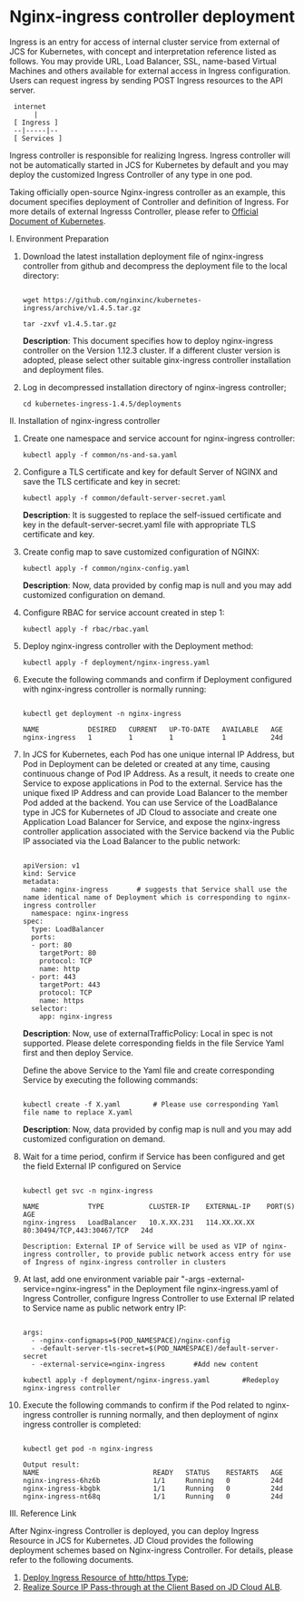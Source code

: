 # Nginx-ingress controller deployment
Ingress is an entry for access of internal cluster service from external of JCS for Kubernetes, with concept and interpretation reference listed as follows. You may provide URL, Load Balancer, SSL, name-based Virtual Machines and others available for external access in Ingress configuration. Users can request ingress by sending POST Ingress resources to the API server. 

  ```
   internet
        |
   [ Ingress ]
   --|-----|--
   [ Services ]
  ```
Ingress controller is responsible for realizing Ingress. Ingress controller will not be automatically started in JCS for Kubernetes by default and you may deploy the customized Ingress Controller of any type in one pod.

Taking officially open-source Nginx-ingress controller as an example, this document specifies deployment of Controller and definition of Ingress. For more details of external Ingresss Controller, please refer to [Official Document of Kubernetes](https://kubernetes.io/docs/concepts/services-networking/ingress-controllers/).

I. Environment Preparation
1. Download the latest installation deployment file of nginx-ingress controller from github and decompress the deployment file to the local directory:

    ```
    
    wget https://github.com/nginxinc/kubernetes-ingress/archive/v1.4.5.tar.gz

    tar -zxvf v1.4.5.tar.gz
    ```

    **Description**: This document specifies how to deploy nginx-ingress controller on the Version 1.12.3 cluster. If a different cluster version is adopted, please select other suitable ginx-ingress controller installation and deployment files.
2. Log in decompressed installation directory of nginx-ingress controller;

    `
    cd kubernetes-ingress-1.4.5/deployments
    `

II. Installation of nginx-ingress controller

1. Create one namespace and service account for nginx-ingress controller:

    `
    kubectl apply -f common/ns-and-sa.yaml
    `

2. Configure a TLS certificate and key for default Server of NGINX and save the TLS certificate and key in secret:

    `
    kubectl apply -f common/default-server-secret.yaml
    `

    **Description**: It is suggested to replace the self-issued certificate and key in the default-server-secret.yaml file with appropriate TLS certificate and key.

3. Create config map to save customized configuration of NGINX:

    `
    kubectl apply -f common/nginx-config.yaml
    `

    **Description**: Now, data provided by config map is null and you may add customized configuration on demand.
  
4. Configure RBAC for service account created in step 1:

    `
    kubectl apply -f rbac/rbac.yaml
    `

5. Deploy nginx-ingress controller with the Deployment method:

    `
    kubectl apply -f deployment/nginx-ingress.yaml
    `

6. Execute the following commands and confirm if Deployment configured with nginx-ingress controller is normally running:

    ```
    
    kubectl get deployment -n nginx-ingress

    NAME            DESIRED   CURRENT   UP-TO-DATE   AVAILABLE   AGE
    nginx-ingress   1         1         1            1           24d
    ```
7. In JCS for Kubernetes, each Pod has one unique internal IP Address, but Pod in Deployment can be deleted or created at any time, causing continuous change of Pod IP Address. As a result, it needs to create one Service to expose applications in Pod to the external. Service has the unique fixed IP Address and can provide Load Balancer to the member Pod added at the backend. You can use Service of the LoadBalance type in JCS for Kubernetes of JD Cloud to associate and create one Application Load Balancer for Service, and expose the nginx-ingress controller application associated with the Service backend via the Public IP associated via the Load Balancer to the public network:

    ```
    
    apiVersion: v1
    kind: Service
    metadata:
      name: nginx-ingress       # suggests that Service shall use the name identical name of Deployment which is corresponding to nginx-ingress controller
      namespace: nginx-ingress
    spec:
      type: LoadBalancer
      ports:
      - port: 80
        targetPort: 80
        protocol: TCP
        name: http
      - port: 443
        targetPort: 443
        protocol: TCP
        name: https
      selector:
        app: nginx-ingress
    ```
    **Description**: Now, use of externalTrafficPolicy: Local in spec is not supported. Please delete corresponding fields in the file Service Yaml first and then deploy Service.

    Define the above Service to the Yaml file and create corresponding Service by executing the following commands:

    ```
    
    kubectl create -f X.yaml        # Please use corresponding Yaml file name to replace X.yaml
    ```
    **Description**: Now, data provided by config map is null and you may add customized configuration on demand.
8. Wait for a time period, confirm if Service has been configured and get the field External IP configured on Service

    ```
    
    kubectl get svc -n nginx-ingress

    NAME            TYPE           CLUSTER-IP    EXTERNAL-IP    PORT(S)                      AGE
    nginx-ingress   LoadBalancer   10.X.XX.231   114.XX.XX.XX   80:30494/TCP,443:30467/TCP   24d

    Description: External IP of Service will be used as VIP of nginx-ingress controller, to provide public network access entry for use of Ingress of nginx-ingress controller in clusters
    ```
9. At last, add one environment variable pair "-args -external-service=nginx-ingress" in the Deployment file nginx-ingress.yaml of Ingress Controller, configure Ingress Controller to use External IP related to Service name as public network entry IP:

    ```
    
    args:
      - -nginx-configmaps=$(POD_NAMESPACE)/nginx-config
      - -default-server-tls-secret=$(POD_NAMESPACE)/default-server-secret
      - -external-service=nginx-ingress       #Add new content

    kubectl apply -f deployment/nginx-ingress.yaml        #Redeploy nginx-ingress controller
    ```
10. Execute the following commands to confirm if the Pod related to nginx-ingress controller is running normally, and then deployment of nginx ingress controller is completed:

    ```
    
    kubectl get pod -n nginx-ingress

    Output result:
    NAME                            READY   STATUS    RESTARTS   AGE
    nginx-ingress-6hz6b             1/1     Running   0          24d
    nginx-ingress-kbgbk             1/1     Running   0          24d
    nginx-ingress-nt68q             1/1     Running   0          24d
    ```

III. Reference Link

After Nginx-ingress Controller is deployed, you can deploy Ingress Resource in JCS for Kubernetes. JD Cloud provides the following deployment schemes based on Nginx-ingress Controller. For details, please refer to the following documents.

1. [Deploy Ingress Resource of http/https Type](https://docs.jdcloud.com/en/jcs-for-kubernetes/Deploy-Ingress-Resource);
2. [Realize Source IP Pass-through at the Client Based on JD Cloud ALB](https://docs.jdcloud.com/en/jcs-for-kubernetes/nginx-ingress-source-ip).
    
    


